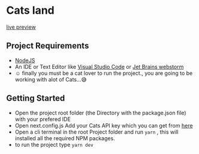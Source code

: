 # Cats land
 [live preview](https://cats-land.vercel.app/)
 
## Project Requirements 
 - [NodeJS](https://nodejs.org/en/download/)
 - An IDE or Text Editor like [Visual Studio Code](https://code.visualstudio.com/) or [Jet Brains webstorm](https://www.jetbrains.com/webstorm/download/)
 -  ☺ finally you must be a cat lover to run the project., you are going to be working with alot of Cats...😅
  

## Getting Started

- Open the project root folder (the Directory with the package.json file) with your prefered IDE
- Open next.config.js Add your Cats API key which you can get from [here](https://thecatapi.com/)
- Open a cli terminal in the root Project folder and run `yarn` , this will installed all the required NPM packages.
- to run the project type `yarn dev` 

  
